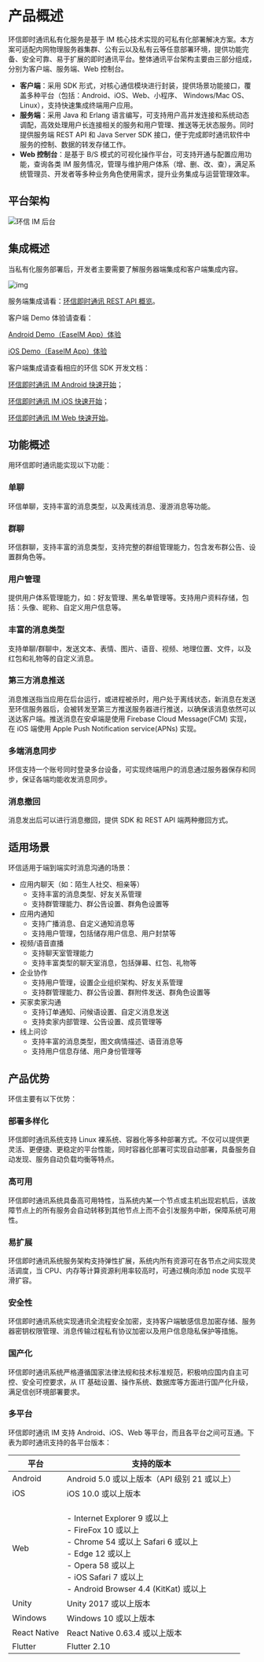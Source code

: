 # 产品概述

<Toc />

环信即时通讯私有化服务是基于 IM 核心技术实现的可私有化部署解决方案。本方案可适配内网物理服务器集群、公有云以及私有云等任意部署环境，提供功能完备、安全可靠、易于扩展的即时通讯平台。整体通讯平台架构主要由三部分组成，分别为客户端、服务端、Web 控制台。

- **客户端**：采用 SDK 形式，对核心通信模块进行封装，提供场景功能接口，覆盖多种平台（包括：Android、iOS、Web、小程序、 Windows/Mac OS、Linux），支持快速集成终端用户应用。
- **服务端**：采用 Java 和 Erlang 语言编写，可支持用户高并发连接和系统动态调配，高效处理用户长连接相关的服务和用户管理、推送等无状态服务。同时提供服务端 REST API 和 Java Server SDK 接口，便于完成即时通讯软件中服务的控制、数据的转发存储工作。
- **Web 控制台**：是基于 B/S 模式的可视化操作平台，可支持开通与配置应用功能，查询各类 IM 服务情况，管理与维护用户体系（增、删、改、查），满足系统管理员、开发者等多种业务角色使用需求，提升业务集成与运营管理效率。


## 平台架构

![环信 IM 后台](@static/images/privitization/framework.jpg?w=50)


## 集成概述

当私有化服务部署后，开发者主要需要了解服务器端集成和客户端集成内容。

![img](@static/images/product/integration-overview.png)

服务端集成请看：[环信即时通讯 REST API 概览](/document/v2/server-side/overview.html)。

客户端 Demo 体验请查看：

[Android Demo（EaseIM App）体验](/document/v2/android/demo.html)

[iOS Demo（EaseIM App）体验](/document/v2/ios/demo.html)

客户端集成请查看相应的环信 SDK 开发文档：

[环信即时通讯 IM Android 快速开始](/document/v2/android/quickstart.html)；

[环信即时通讯 IM iOS 快速开始](/document/v2/ios/quickstart.html)；

[环信即时通讯 IM Web 快速开始](/document/v2/web/quickstart.html)。

## 功能概述

用环信即时通讯能实现以下功能：

### 单聊

环信单聊，支持丰富的消息类型，以及离线消息、漫游消息等功能。

### 群聊

环信群聊，支持丰富的消息类型，支持完整的群组管理能力，包含发布群公告、设置群角色等。

### 用户管理

提供用户体系管理能力，如：好友管理、黑名单管理等。支持用户资料存储，包括：头像、昵称、自定义用户信息等。

### 丰富的消息类型

支持单聊/群聊中，发送文本、表情、图片、语音、视频、地理位置、文件，以及红包和礼物等的自定义消息。

### 第三方消息推送

消息推送指当应用在后台运行，或进程被杀时，用户处于离线状态，新消息在发送至环信服务器后，会被转发至第三方推送服务器进行推送，以确保该消息依然可以送达客户端。推送消息在安卓端是使用 Firebase Cloud Message(FCM) 实现，在 iOS 端使用 Apple Push Notification service(APNs) 实现。

### 多端消息同步

环信支持一个账号同时登录多台设备，可实现终端用户的消息通过服务器保存和同步，保证各端均能收发消息同步。

### 消息撤回

消息发出后可以进行消息撤回，提供 SDK 和 REST API 端两种撤回方式。

## 适用场景

环信适用于端到端实时消息沟通的场景：

- 应用内聊天（如：陌生人社交、相亲等）
  - 支持丰富的消息类型、好友关系管理
  - 支持群管理能力、群公告设置、群角色设置等
- 应用内通知
  - 支持广播消息、自定义通知消息等
  - 支持用户管理，包括储存用户信息、用户封禁等
- 视频/语音直播
  - 支持聊天室管理能力
  - 支持丰富类型的聊天室消息，包括弹幕、红包、礼物等
- 企业协作
  - 支持用户管理，设置企业组织架构、好友关系管理
  - 支持群管理能力、群公告设置、群附件发送、群角色设置等
- 买家卖家沟通
  - 支持订单通知、问候语设置、自定义消息发送
  - 支持卖家内部管理、公告设置、成员管理等
- 线上问诊
  - 支持丰富的消息类型，图文病情描述、语音消息等
  - 支持用户信息存储、用户身份管理等

## 产品优势

环信主要有以下优势：

### 部署多样化

环信即时通讯系统支持 Linux 裸系统、容器化等多种部署方式。不仅可以提供更灵活、更便捷、更稳定的平台性能，同时容器化部署可实现自动部署，具备服务自动发现、服务自动负载均衡等特点。

### 高可用

环信即时通讯系统具备高可用特性，当系统内某一个节点或主机出现宕机后，该故障节点上的所有服务会自动转移到其他节点上而不会引发服务中断，保障系统可用性。

### 易扩展

环信即时通讯系统服务架构支持弹性扩展，系统内所有资源可在各节点之间实现灵活调度，当 CPU、内存等计算资源利用率较高时，可通过横向添加 node 实现平滑扩容。

### 安全性

环信即时通讯系统实现通讯全流程安全加密，支持客户端敏感信息加密存储、服务器密钥权限管理、消息传输过程私有协议加密以及用户信息隐私保护等措施。

### 国产化

环信即时通讯系统严格遵循国家法律法规和技术标准规范，积极响应国内自主可控、安全可控要求，从 IT 基础设置、操作系统、数据库等方面进行国产化升级，满足信创环境部署要求。

### 多平台

环信即时通讯 IM 支持 Android、iOS、Web 等平台，而且各平台之间可互通。下表为即时通讯支持的各平台版本：

| 平台     | 支持的版本                                   |
| ------------ | ------------------------------------------------------------ |
| Android      | Android 5.0 或以上版本（API 级别 21 或以上）   |
| iOS          | iOS 10.0 或以上版本                                            |
| Web          | <br/> - Internet Explorer 9 或以上 <br/> - FireFox 10 或以上 <br/> - Chrome 54 或以上 Safari 6 或以上<br/> - Edge 12 或以上 <br/> - Opera 58 或以上<br/> - iOS Safari 7 或以上<br/> - Android Browser 4.4 (KitKat) 或以上 |
| Unity        | Unity 2017 或以上版本                                         |
| Windows      | Windows 10 或以上版本                                       |
| React Native | React Native 0.63.4 或以上版本                              |
| Flutter      | Flutter 2.10                                                 |